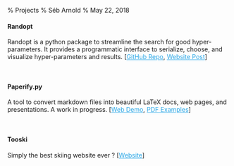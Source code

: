 % Projects
% Séb Arnold
% May 22, 2018

<link rel="stylesheet" href="https://bootswatch.com/cosmo/bootstrap.css" />
<style>
a, a:hover {
    color: #2AA7E7;
}
</style>

#### Randopt
Randopt is a python package to streamline the search for good hyper-parameters. It provides a programmatic interface to serialize, choose, and visualize hyper-parameters and results. [[GitHub Repo](https://github.com/seba-1511/randopt), [Website Post](https://seba-1511.github.io/randopt/)] 

<br />

#### Paperify.py
A tool to convert markdown files into beautiful LaTeX docs, web pages, and presentations. A work in progress. [[Web Demo](http://seba-1511.github.io/config/), [PDF Examples](https://github.com/seba-1511/config/tree/master/tex_templates/examples)]

<br />

#### Tooski
Simply the best skiing website ever ? [[Website](http://www.tooski.ch/)]

